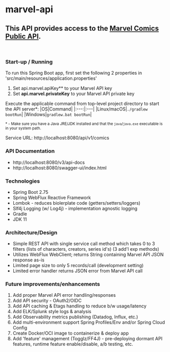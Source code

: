 # marvel-api

## This API provides access to the [Marvel Comics Public API](https://developer.marvel.com/).

<br/>

### Start-up / Running
To run this Spring Boot app, first set the following 2 properties in 'src/main/resources/application.properties'

1. Set api.marvel.apiKey** to your Marvel API key
2. Set **api.marvel.privateKey** to your Marvel API private key

Execute the applicable command from top-level project directory to start the API server*:
|OS|Command|
|:---:|:---|
|Linux/macOS|```./gradlew bootRun```|
|Windows|```gradlew.bat bootRun```|

<sup>* - Make sure you have a Java JRE/JDK installed and that the ```java```/```java.exe``` executable is in your system path.<sup>

Service URL:  http://localhost:8080/api/v1/comics

### API Documentation
- http://localhost:8080/v3/api-docs
- http://localhost:8080/swagger-ui/index.html

### Technologies
- Spring Boot 2.75
- Spring WebFlux Reactive Framework
- Lombok - reduces biolerplate code (getters/setters/loggers)
- Slf4j Logging (w/ Log4j) - implementation agnostic logging
- Gradle
- JDK 11

### Architecture/Design

- Simple REST API with single service call method which takes 0 to 3 filters (lists of characters, creators, series id's) (3 add'l exp methods)
- Utilizes WebFlux WebClient; returns String containing Marvel API JSON response as-is
- Limited page size to only 5 records/call (development setting)
- Limited error handler returns JSON error from Marvel API call

### Future improvements/enhancements
1. Add proper Marvel API error handling/responses
2. Add API security - OAuth2/OIDC
3. Add API caching & Etags handling to reduce b/w usage/latency
4. Add ELK/Splunk style logs & analysis
5. Add Observability metrics publishing (Datadog, Influx, etc.)
6. Add multi-environment support Spring Profiles/Env and/or Spring Cloud Config
7. Create Docker/OCI image to containerize & deploy app
8. Add 'feature' management (Togglz/FF4J) - pre-deploying dormant API features, runtime feature enable/disable, a/b testing, etc.
